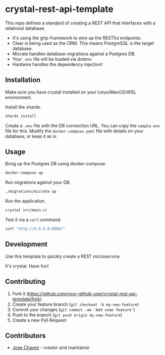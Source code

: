 # crystal-rest-api-template

This repo defines a standard of creating a REST API that interfaces with a relational database.

- It's using the grip-framework to wire up the RESTful endpoints.
- Clear is being used as the ORM. This means PostgreSQL is the target database.
- Micrate handles database migrations against a Postgres DB.
- Your `.env` file will be loaded via dotenv.
- Hardwire handles the dependency injection!

## Installation

Make sure you have crystal installed on your Linux/MacOS/WSL environment.

Install the shards.

```bash
shards install
```

Create a `.env` file with the DB connection URL. You can copy the `sample.env` file for this.
Modify the `docker-compose.yaml` file with details on your database, or keep it as is.

## Usage

Bring up the Postgres DB using docker-compose.

```bash
docker-compose up
```

Run migrations against your DB.

```bash
./migrations/micrate up
```

Run the application.

```bash
crystal src/main.cr
```

Test it via a `curl` command.

```bash
curl "http://0.0.0.0:8080/"
```

## Development

Use this template to quickly create a REST microservice.

It's crystal. Have fun!

## Contributing

1. Fork it (<https://github.com/your-github-user/crystal-rest-api-template/fork>)
2. Create your feature branch (`git checkout -b my-new-feature`)
3. Commit your changes (`git commit -am 'Add some feature'`)
4. Push to the branch (`git push origin my-new-feature`)
5. Create a new Pull Request

## Contributors

- [Jose Chavez](https://github.com/RockManJoe) - creator and maintainer

